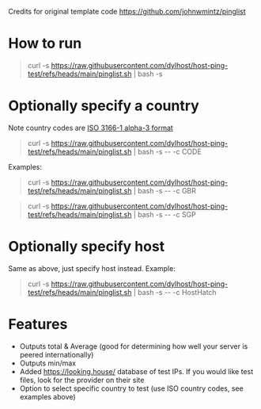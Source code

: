 Credits for original template code https://github.com/johnwmintz/pinglist

# How to run
>curl -s https://raw.githubusercontent.com/dylhost/host-ping-test/refs/heads/main/pinglist.sh  | bash -s

# Optionally specify a country
Note country codes are [ISO 3166-1 alpha-3 format](https://en.wikipedia.org/wiki/ISO_3166-1_alpha-3)
>curl -s https://raw.githubusercontent.com/dylhost/host-ping-test/refs/heads/main/pinglist.sh | bash -s -- -c CODE

Examples:
>curl -s https://raw.githubusercontent.com/dylhost/host-ping-test/refs/heads/main/pinglist.sh | bash -s -- -c GBR

>curl -s https://raw.githubusercontent.com/dylhost/host-ping-test/refs/heads/main/pinglist.sh  | bash -s -- -c SGP

# Optionally specify host
Same as above, just specify host instead. Example:
>curl -s https://raw.githubusercontent.com/dylhost/host-ping-test/refs/heads/main/pinglist.sh | bash -s -- -c HostHatch

# Features
- Outputs total & Average (good for determining how well your server is peered internationally)
- Outputs min/max
- Added https://looking.house/ database of test IPs. If you would like test files, look for the provider on their site
- Option to select specific country to test (use ISO country codes, see examples above)
